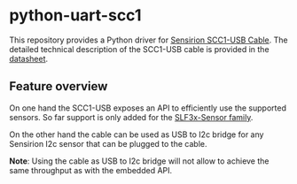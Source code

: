 # python-uart-scc1
This repository provides a Python driver for [Sensirion SCC1-USB Cable](https://www.sensirion.com/products/catalog/SCC1-USB/).
The detailed technical description of the SCC1-USB cable is provided in the [datasheet](https://www.sensirion.com/media/documents/EE77392F/65290BF6/LQ_DS_SCC1-RS485-USB_Datasheet.pdf).

## Feature overview

On one hand the SCC1-USB exposes an API to efficiently use the supported sensors. So far
support is only added for the [SLF3x-Sensor family](https://sensirion.com/products/catalog/SLF3C-1300F).

On the other hand the cable can be used as USB to I2c bridge for any Sensirion I2c sensor that can be plugged to the cable.

**Note**: Using the cable as USB to I2c bridge will not allow to achieve the same throughput as with the embedded API.

## 


